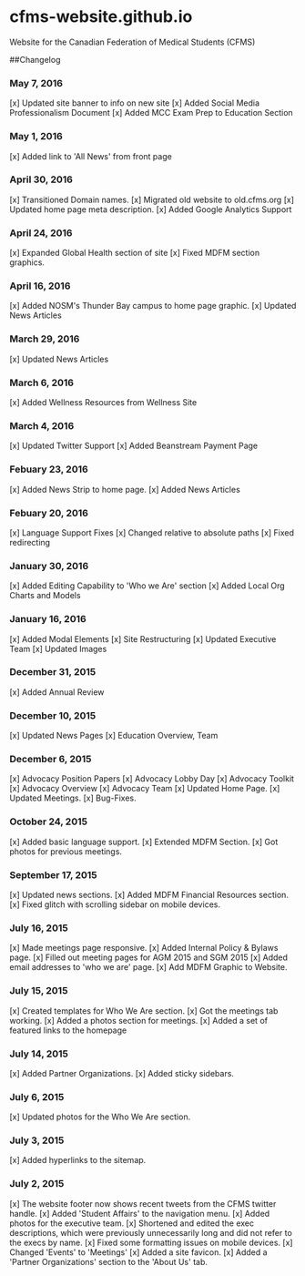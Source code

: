 # cfms-website.github.io
Website for the Canadian Federation of Medical Students (CFMS)

##Changelog

### **May 7, 2016**
[x] Updated site banner to info on new site
[x] Added Social Media Professionalism Document
[x] Added MCC Exam Prep to Education Section

### **May 1, 2016**
[x] Added link to 'All News' from front page

### **April 30, 2016**
[x] Transitioned Domain names.
[x] Migrated old website to old.cfms.org
[x] Updated home page meta description.
[x] Added Google Analytics Support

### **April 24, 2016**
[x] Expanded Global Health section of site
[x] Fixed MDFM section graphics.

### **April 16, 2016**
[x] Added NOSM's Thunder Bay campus to home page graphic.
[x] Updated News Articles

### **March 29, 2016**
[x] Updated News Articles

### **March 6, 2016**
[x] Added Wellness Resources from Wellness Site

### **March 4, 2016**
[x] Updated Twitter Support
[x] Added Beanstream Payment Page

### **Febuary 23, 2016**
[x] Added News Strip to home page.
[x] Added News Articles

### **Febuary 20, 2016**
[x] Language Support Fixes
[x] Changed relative to absolute paths
[x] Fixed redirecting

### **January 30, 2016**
[x] Added Editing Capability to 'Who we Are' section
[x] Added Local Org Charts and Models

### **January 16, 2016**
[x] Added Modal Elements
[x] Site Restructuring
[x] Updated Executive Team
[x] Updated Images

### **December 31, 2015**
[x] Added Annual Review

### **December 10, 2015**
[x] Updated News Pages
[x] Education Overview, Team 

### **December 6, 2015**
[x] Advocacy Position Papers
[x] Advocacy Lobby Day
[x] Advocacy Toolkit
[x] Advocacy Overview
[x] Advocacy Team
[x] Updated Home Page.
[x] Updated Meetings.
[x] Bug-Fixes.

### **October 24, 2015**
[x] Added basic language support.
[x] Extended MDFM Section.
[x] Got photos for previous meetings.

### **September 17, 2015**
[x] Updated news sections.
[x] Added MDFM Financial Resources section.
[x] Fixed glitch with scrolling sidebar on mobile devices.

### **July 16, 2015**
[x] Made meetings page responsive.
[x] Added Internal Policy & Bylaws page.
[x] Filled out meeting pages for AGM 2015 and SGM 2015
[x] Added email addresses to 'who we are' page.
[x] Add MDFM Graphic to Website.

### **July 15, 2015**
[x] Created templates for Who We Are section.
[x] Got the meetings tab working.
[x] Added a photos section for meetings.
[x] Added a set of featured links to the homepage

### **July 14, 2015**
[x] Added Partner Organizations.
[x] Added sticky sidebars.

### **July 6, 2015**
[x] Updated photos for the Who We Are section.

### **July 3, 2015**
[x] Added hyperlinks to the sitemap.

### **July 2, 2015**
[x] The website footer now shows recent tweets from the CFMS twitter handle.
[x] Added 'Student Affairs' to the navigation menu.
[x] Added photos for the executive team.
[x] Shortened and edited the exec descriptions, which were previously unnecessarily long and did not refer to the execs by name.
[x] Fixed some formatting issues on mobile devices.
[x] Changed 'Events' to 'Meetings'
[x] Added a site favicon.
[x] Added a 'Partner Organizations' section to the 'About Us' tab.